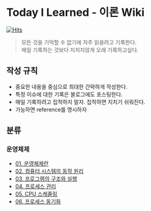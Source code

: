 # Today I Learned - 이론 Wiki

[![Hits](https://hits.seeyoufarm.com/api/count/incr/badge.svg?url=https%3A%2F%2Fgithub.com%2FKimMinJeong05%2FTIL&count_bg=%2379C83D&title_bg=%23555555&icon=&icon_color=%23E7E7E7&title=hits&edge_flat=false)](https://hits.seeyoufarm.com)

> 모든 것을 기억할 수 없기에 자주 읽을려고 기록한다.  
> 매일 기록하는 것보다 지치지않게 오래 기록하고싶다.


## 작성 규칙
- 중요한 내용을 중심으로 최대한 간략하게 작성한다.
- 특정 이슈에 대한 기록은 블로그에도 포스팅한다.
- 매일 기록하려고 집착하지 말자. 집착하면 지치기 쉬워진다.
- 가능하면 reference를 명시하자


## 분류
### 운영체제
- [01. 운영체제란](https://github.com/KimMinJeong05/TIL/blob/main/OS/kocw_1_os.md)
- [02. 컴퓨터 시스템의 동작 원리](https://github.com/KimMinJeong05/TIL/blob/main/OS/kocw_2_system.md)
- [03. 프로그램의 구조와 실행](https://github.com/KimMinJeong05/TIL/blob/main/OS/kocw_3_program.md)
- [04. 프로세스 관리](https://github.com/KimMinJeong05/TIL/blob/main/OS/kocw_4_process.md)
- [05. CPU 스케줄링](https://github.com/KimMinJeong05/TIL/blob/main/OS/kocw_5_cpuSchduling.md)
- [06. 프로세스 동기화](https://github.com/KimMinJeong05/TIL/blob/main/OS/kocw_6_processSync.md)